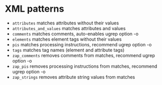 XML patterns
============

- `attributes` matches attributes without their values
- `attributes_and_values` matches attributes and values
- `comments` matches comments, auto-enables ugrep option -o
- `elements` matches element tags without their values
- `pis` matches processing instructions, recommend ugrep option -o
- `tags` matches tag names (element and attribute tags)
- `zap_comments` removes comments from matches, recommend ugrep option -o
- `zap_pis` removes processing instructions from matches, recommend ugrep option -o
- `zap_strings` removes attribute string values from matches
